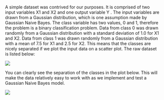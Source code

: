 A simple dataset was contrived for our purposes. It is comprised of two input variables X1 and
X2 and one output variable Y . The input variables are drawn from a Gaussian distribution,
which is one assumption made by Gaussian Naive Bayes. The class variable has two values, 0
and 1, therefore the problem is a binary classification problem.
Data from class 0 was drawn randomly from a Gaussian distribution with a standard
deviation of 1.0 for X1 and X2. Data from class 1 was drawn randomly from a Gaussian
distribution with a mean of 7.5 for X1 and 2.5 for X2. This means that the classes are nicely
separated if we plot the input data on a scatter plot. The raw dataset is listed below:

![](https://github.com/fenago/katacoda-scenarios/raw/master/master-machine-learning-algorithms/master-machine-learning-algorithms-11/steps/3/1.JPG)

You can clearly see the separation of the classes in the plot below. This will make the data
relatively easy to work with as we implement and test a Gaussian Naive Bayes model.

![](https://github.com/fenago/katacoda-scenarios/raw/master/master-machine-learning-algorithms/master-machine-learning-algorithms-11/steps/3/2.JPG)
